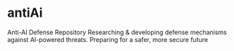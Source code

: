 # antiAi
Anti-AI Defense Repository Researching &amp; developing defense mechanisms against AI-powered threats. Preparing for a safer, more secure future

